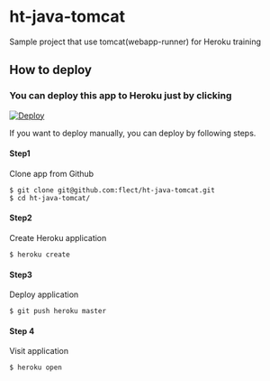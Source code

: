 ht-java-tomcat
==============

Sample project that use tomcat(webapp-runner) for Heroku training

How to deploy
--------------

### You can deploy this app to Heroku just by clicking 
[![Deploy](https://www.herokucdn.com/deploy/button.svg)](https://heroku.com/deploy)

If you want to deploy manually, you can deploy by following steps.

#### Step1  

Clone app from Github  

```
$ git clone git@github.com:flect/ht-java-tomcat.git
$ cd ht-java-tomcat/
```

#### Step2  

Create Heroku application

```
$ heroku create
```

#### Step3  

Deploy application
```
$ git push heroku master
```

#### Step 4

Visit application

```
$ heroku open
```
